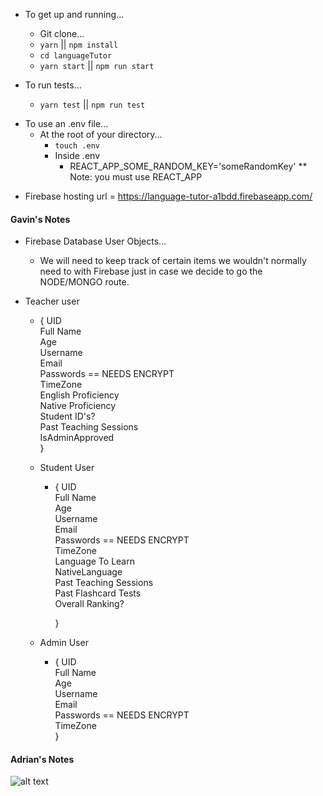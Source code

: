 * To get up and running...

  * Git clone...
  * `yarn` || `npm install`
  * `cd languageTutor`
  * `yarn start` || `npm run start`

- To run tests...

  * `yarn test` || `npm run test`

* To use an .env file...
  * At the root of your directory...
    * `touch .env`
    * Inside .env
      * REACT_APP_SOME_RANDOM_KEY='someRandomKey'
        \*\* Note: you must use REACT_APP

- Firebase hosting url = https://language-tutor-a1bdd.firebaseapp.com/

#### Gavin's Notes

* Firebase Database User Objects...
  * We will need to keep track of certain items we wouldn't normally need to with Firebase just in case we decide to go the NODE/MONGO route.
* Teacher user

  * { UID \
    Full Name \
    Age \
    Username \
    Email \
    Passwords == NEEDS ENCRYPT \
    TimeZone \
    English Proficiency \
    Native Proficiency \
    Student ID's? \
    Past Teaching Sessions \
    IsAdminApproved \
    }

  * Student User

    * { UID \
      Full Name \
      Age \
      Username \
      Email \
      Passwords == NEEDS ENCRYPT \
      TimeZone \
      Language To Learn \
      NativeLanguage \
      Past Teaching Sessions \
      Past Flashcard Tests \
      Overall Ranking?

      }

  * Admin User
    * { UID \
      Full Name \
      Age \
      Username \
      Email \
      Passwords == NEEDS ENCRYPT \
      TimeZone \
      }

#### Adrian's Notes

  ![alt text](https://i.imgur.com/1gIn1Ji.jpg)
